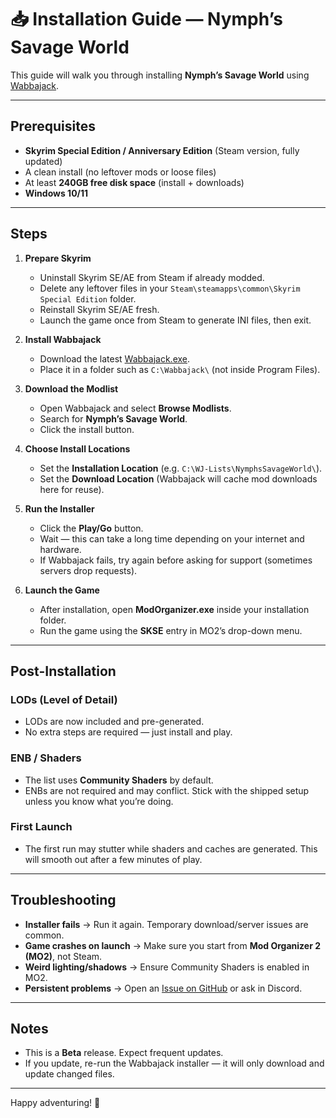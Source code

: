 # 📥 Installation Guide — Nymph’s Savage World

This guide will walk you through installing **Nymph’s Savage World** using [Wabbajack](https://www.wabbajack.org/).

---

## Prerequisites

- **Skyrim Special Edition / Anniversary Edition** (Steam version, fully updated)  
- A clean install (no leftover mods or loose files)  
- At least **240GB free disk space** (install + downloads)  
- **Windows 10/11**  

---

## Steps

1. **Prepare Skyrim**
   - Uninstall Skyrim SE/AE from Steam if already modded.  
   - Delete any leftover files in your `Steam\steamapps\common\Skyrim Special Edition` folder.  
   - Reinstall Skyrim SE/AE fresh.  
   - Launch the game once from Steam to generate INI files, then exit.  

2. **Install Wabbajack**
   - Download the latest [Wabbajack.exe](https://github.com/wabbajack-tools/wabbajack/releases/latest/download/Wabbajack.exe).  
   - Place it in a folder such as `C:\Wabbajack\` (not inside Program Files).  

3. **Download the Modlist**
   - Open Wabbajack and select **Browse Modlists**.  
   - Search for **Nymph’s Savage World**.  
   - Click the install button.  

4. **Choose Install Locations**
   - Set the **Installation Location** (e.g. `C:\WJ-Lists\NymphsSavageWorld\`).  
   - Set the **Download Location** (Wabbajack will cache mod downloads here for reuse).  

5. **Run the Installer**
   - Click the **Play/Go** button.  
   - Wait — this can take a long time depending on your internet and hardware.  
   - If Wabbajack fails, try again before asking for support (sometimes servers drop requests).  

6. **Launch the Game**
   - After installation, open **ModOrganizer.exe** inside your installation folder.  
   - Run the game using the **SKSE** entry in MO2’s drop-down menu.  

---

## Post-Installation

### LODs (Level of Detail)
- LODs are now included and pre-generated.  
- No extra steps are required — just install and play.  

### ENB / Shaders
- The list uses **Community Shaders** by default.  
- ENBs are not required and may conflict. Stick with the shipped setup unless you know what you’re doing.  

### First Launch
- The first run may stutter while shaders and caches are generated. This will smooth out after a few minutes of play.  

---

## Troubleshooting

- **Installer fails** → Run it again. Temporary download/server issues are common.  
- **Game crashes on launch** → Make sure you start from **Mod Organizer 2 (MO2)**, not Steam.  
- **Weird lighting/shadows** → Ensure Community Shaders is enabled in MO2.  
- **Persistent problems** → Open an [Issue on GitHub](../../issues) or ask in Discord.  

---

## Notes

- This is a **Beta** release. Expect frequent updates.  
- If you update, re-run the Wabbajack installer — it will only download and update changed files.  

---

Happy adventuring! 🌿
